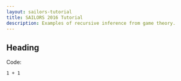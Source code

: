 ```yaml
---
layout: sailors-tutorial
title: SAILORS 2016 Tutorial
description: Examples of recursive inference from game theory.
---
```



## Heading

Code:

~~~~
1 + 1
~~~~